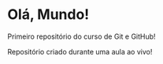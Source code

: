 # Olá, Mundo!
 Primeiro repositório do curso de Git e GitHub!

 Repositório criado durante uma aula ao vivo!
